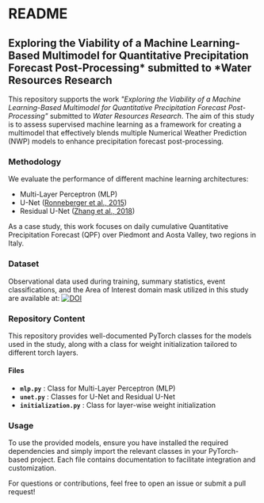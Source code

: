 # README

## Exploring the Viability of a Machine Learning-Based Multimodel for Quantitative Precipitation Forecast Post-Processing* submitted to *Water Resources Research

This repository supports the work *"Exploring the Viability of a Machine Learning-Based Multimodel for Quantitative Precipitation Forecast Post-Processing"* submitted to *Water Resources Research*. The aim of this study is to assess supervised machine learning as a framework for creating a multimodel that effectively blends multiple Numerical Weather Prediction (NWP) models to enhance precipitation forecast post-processing.

### Methodology
We evaluate the performance of different machine learning architectures:
- Multi-Layer Perceptron (MLP)
- U-Net ([Ronneberger et al., 2015](https://arxiv.org/abs/1505.04597))
- Residual U-Net ([Zhang et al., 2018](https://doi.org/10.1109/TMI.2018.2832618))

As a case study, this work focuses on daily cumulative Quantitative Precipitation Forecast (QPF) over Piedmont and Aosta Valley, two regions in Italy.

### Dataset
Observational data used during training, summary statistics, event classifications, and the Area of Interest domain mask utilized in this study are available at:
[![DOI](https://zenodo.org/badge/DOI/10.5281/zenodo.14923826.svg)](https://doi.org/10.5281/zenodo.14923826)

### Repository Content
This repository provides well-documented PyTorch classes for the models used in the study, along with a class for weight initialization tailored to different torch layers.

#### Files
- **`mlp.py`** : Class for Multi-Layer Perceptron (MLP)
- **`unet.py`** : Classes for U-Net and Residual U-Net
- **`initialization.py`** : Class for layer-wise weight initialization

### Usage
To use the provided models, ensure you have installed the required dependencies and simply import the relevant classes in your PyTorch-based project. Each file contains documentation to facilitate integration and customization.

For questions or contributions, feel free to open an issue or submit a pull request!
